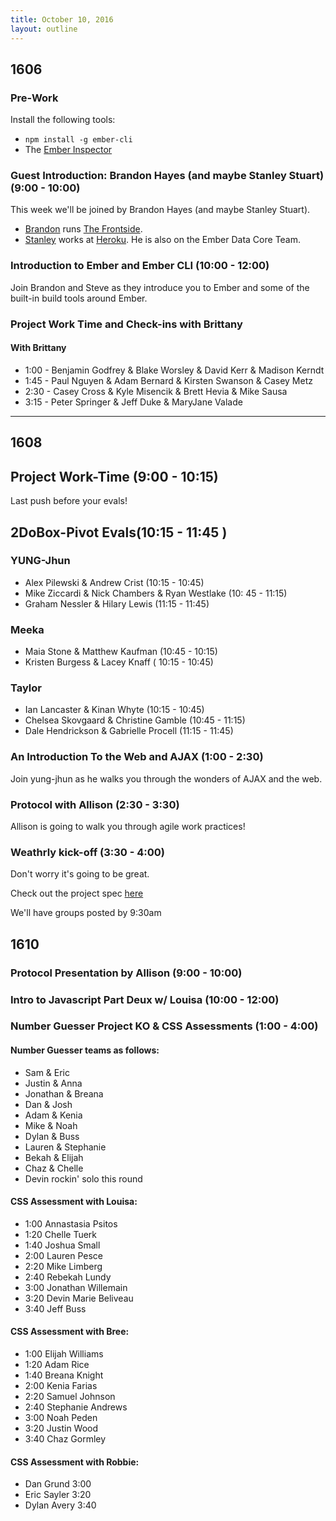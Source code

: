 ```yaml
---
title: October 10, 2016
layout: outline
---
```


## 1606

### Pre-Work

Install the following tools:

- `npm install -g ember-cli`
- The [Ember Inspector](https://chrome.google.com/webstore/detail/ember-inspector/bmdblncegkenkacieihfhpjfppoconhi?hl=en)

### Guest Introduction: Brandon Hayes (and maybe Stanley Stuart) (9:00 - 10:00)

This week we'll be joined by Brandon Hayes (and maybe Stanley Stuart).

- [Brandon](http://twitter.com/tehviking) runs [The Frontside](http://frontside.io).
- [Stanley](http://twitter.com/fivetanley) works at [Heroku](http://heroku.com). He is also on the Ember Data Core Team.

### Introduction to Ember and Ember CLI (10:00 - 12:00)

Join Brandon and Steve as they introduce you to Ember and some of the built-in build tools around Ember.

### Project Work Time and Check-ins with Brittany

#### With Brittany

* 1:00 - Benjamin Godfrey & Blake Worsley & David Kerr & Madison Kerndt
* 1:45 - Paul Nguyen & Adam Bernard & Kirsten Swanson & Casey Metz
* 2:30 - Casey Cross & Kyle Misencik & Brett Hevia & Mike Sausa
* 3:15 - Peter Springer & Jeff Duke & MaryJane Valade

***
## 1608

## Project Work-Time (9:00 - 10:15)

Last push before your evals!

## 2DoBox-Pivot Evals(10:15 - 11:45 )

### YUNG-Jhun

- Alex Pilewski & Andrew Crist (10:15 - 10:45)
- Mike Ziccardi & Nick Chambers & Ryan Westlake (10: 45 - 11:15)
- Graham Nessler & Hilary Lewis (11:15 - 11:45)

### Meeka

- Maia Stone & Matthew Kaufman (10:45 - 10:15)
- Kristen Burgess & Lacey Knaff ( 10:15 - 10:45)

### Taylor

- Ian Lancaster & Kinan Whyte (10:15 - 10:45)
- Chelsea Skovgaard & Christine Gamble (10:45 - 11:15)
- Dale Hendrickson & Gabrielle Procell (11:15 - 11:45)

### An Introduction To the Web and AJAX (1:00 - 2:30)

Join yung-jhun as he walks you through the wonders of AJAX and the web.

### Protocol with Allison (2:30 - 3:30)

Allison is going to walk you through agile work practices!

### Weathrly kick-off (3:30 - 4:00)

Don't worry it's going to be great.

Check out the project spec [here](http://frontend.turing.io/projects/weathrly)

 We'll have groups posted by 9:30am

## 1610

### Protocol Presentation by Allison (9:00 - 10:00)

### Intro to Javascript Part Deux w/ Louisa (10:00 - 12:00)

### Number Guesser Project KO & CSS Assessments (1:00 - 4:00)

#### Number Guesser teams as follows:

- Sam & Eric
- Justin & Anna
- Jonathan & Breana
- Dan & Josh
- Adam & Kenia
- Mike & Noah
- Dylan & Buss
- Lauren & Stephanie
- Bekah & Elijah
- Chaz & Chelle
- Devin rockin' solo this round

#### CSS Assessment with Louisa:

- 1:00 Annastasia Psitos
- 1:20 Chelle Tuerk
- 1:40 Joshua Small
- 2:00 Lauren Pesce
- 2:20 Mike Limberg
- 2:40 Rebekah Lundy
- 3:00 Jonathan Willemain
- 3:20 Devin Marie Beliveau
- 3:40 Jeff Buss

#### CSS Assessment with Bree:

- 1:00 Elijah Williams
- 1:20 Adam Rice
- 1:40 Breana Knight
- 2:00 Kenia Farias
- 2:20 Samuel Johnson
- 2:40 Stephanie Andrews
- 3:00 Noah Peden
- 3:20 Justin Wood
- 3:40 Chaz Gormley

#### CSS Assessment with Robbie:

- Dan Grund 3:00
- Eric Sayler 3:20
- Dylan Avery 3:40
